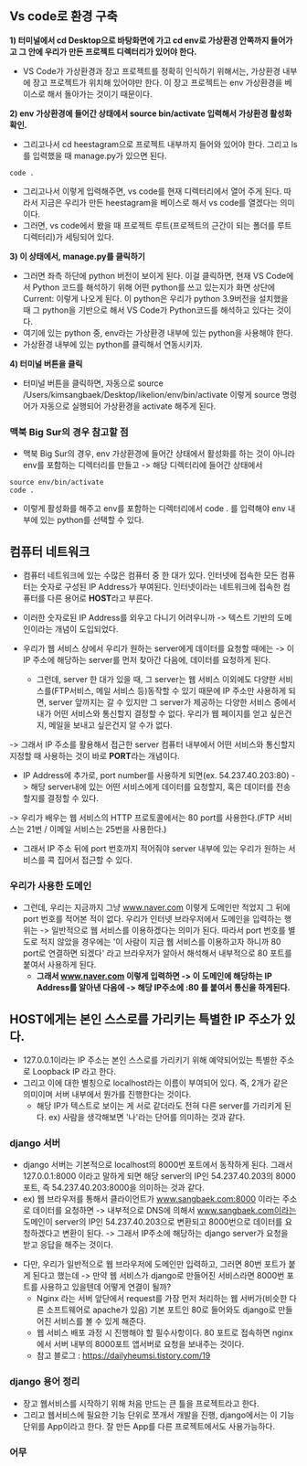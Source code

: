 ## Vs code로 환경 구축
**1) 터미널에서 cd Desktop으로 바탕화면에 가고 cd env로 가상환경 안쪽까지 들어가고 그 안에 우리가 만든 프로젝트 디렉터리가 있어야 한다.**
- VS Code가 가상환경과 장고 프로젝트를 정확히 인식하기 위해서는, 가상환경 내부에 장고 프로젝트가 위치해 있어야만 한다. 이 장고 프로젝트는 env 가상환경을 베이스로 해서 돌아가는 것이기 때문이다.

**2) env 가상환경에 들어간 상태에서 source bin/activate 입력해서 가상환경 활성화 확인.**
- 그리고나서 cd heestagram으로 프로젝트 내부까지 들어와 있어야 한다. 그리고 ls를 입력했을 때 manage.py가 있으면 된다.

```terminal
code .
```

- 그리고나서 이렇게 입력해주면, vs code를 현재 디렉터리에서 열어 주게 된다. 따라서 지금은 우리가 만든 heestagram을 베이스로 해서 vs code를 열겠다는 의미이다. 
- 그러면, vs code에서 봤을 때 프로젝트 루트(프로젝트의 근간이 되는 폴더를 루트 디렉터리)가 세팅되어 있다.


**3) 이 상태에서, manage.py를 클릭하기**
- 그러면 좌측 하단에 python 버전이 보이게 된다. 이걸 클릭하면, 현재 VS Code에서 Python 코드를 해석하기 위해 어떤 python를 쓰고 있는지가 화면 상단에 Current: 이렇게 나오게 된다. 이 python은 우리가 python 3.9버전을 설치했을 때 그 python을 기반으로 해서 VS Code가 Python코드를 해석하고 있다는 것이다.
- 여기에 있는 python 중, env라는 가상환경 내부에 있는 python을 사용해야 한다.
- 가상환경 내부에 있는 python를 클릭해서 연동시키자.

**4) 터미널 버튼을 클릭**
- 터미널 버튼을 클릭하면, 자동으로 source /Users/kimsangbaek/Desktop/likelion/env/bin/activate 이렇게 source 명령어가 자동으로 실행되어 가상환경을 activate 해주게 된다.


### 맥북 Big Sur의 경우 참고할 점 
- 맥북 Big Sur의 경우, env 가상환경에 들어간 상태에서 활성화를 하는 것이 아니라 env를 포함하는 디렉터리를 만들고 -> 해당 디렉터리에 들어간 상태에서
```terminal
source env/bin/activate
code .
```

- 이렇게 활성화를 해주고 env를 포함하는 디렉터리에서 code . 를 입력해야 env 내부에 있는 python를 선택할 수 있다.



## 컴퓨터 네트워크
- 컴퓨터 네트워크에 있는 수많은 컴퓨터 중 한 대가 있다. 인터넷에 접속한 모든 컴퓨터는 숫자로 구성된 IP Address가 부여된다. 인터넷이라는 네트워크에 접속한 컴퓨터를 다른 용어로 **HOST**라고 부른다.
- 이러한 숫자로된 IP Address를 외우고 다니기 어려우니까 -> 텍스트 기반의 도메인이라는 개념이 도입되었다.

- 우리가 웹 서비스 상에서 우리가 원하는 server에게 데이터를 요청할 때에는 -> 이 IP 주소에 해당하는 server를 먼저 찾아간 다음에, 데이터를 요청하게 된다.
  - 그런데, server 한 대가 있을 때, 그 server는 웹 서비스 이외에도 다양한 서비스를(FTP서비스, 메일 서비스 등)동작할 수 있기 때문에 IP 주소만 사용하게 되면, server 앞까지는 갈 수 있지만 그 server가 제공하는 다양한 서비스 중에서 내가 어떤 서비스와 통신할지 결정할 수 없다. 우리가 웹 페이지를 얻고 싶은건지, 메일을 보내고 싶은건지 알 수가 없다.

-> 그래서 IP 주소를 활용해서 접근한 server 컴퓨터 내부에서 어떤 서비스와 통신할지 지정할 때 사용하는 것이 바로 **PORT**라는 개념이다.
   - IP Address에 추가로, port number를 사용하게 되면(ex. 54.237.40.203:80) -> 해당 server내에 있는 어떤 서비스에게 데이터를 요청할지, 혹은 데이터를 전송할지를 결정할 수 있다.

-> 우리가 배우는 웹 서비스의 HTTP 프로토콜에서는 80 port를 사용한다.(FTP 서비스는 21번 / 이메일 서비스는 25번을 사용한다.)
   - 그래서 IP 주소 뒤에 port 번호까지 적어줘야 server 내부에 있는 우리가 원하는 서비스를 콕 집어서 접근할 수 있다.


### 우리가 사용한 도메인
- 그런데, 우리는 지금까지 그냥 www.naver.com 이렇게 도메인만 적었지 그 뒤에 port 번호를 적어본 적이 없다. 우리가 인터넷 브라우저에서 도메인을 입력하는 행위는 -> 일반적으로 웹 서비스를 이용하겠다는 의미가 된다. 따라서 port 번호를 별도로 적지 않았을 경우에는 '이 사람이 지금 웹 서비스를 이용하고자 하니까 80 port로 연결하면 되겠다' 라고 브라우저가 알아서 해석해서 내부적으로 80 포트를 붙여서 사용하게 된다.
  - **그래서 www.naver.com 이렇게 입력하면 -> 이 도메인에 해당하는 IP Address를 알아낸 다음에 -> 해당 IP주소에 :80 를 붙여서 통신을 하게된다.** 


## HOST에게는 본인 스스로를 가리키는 특별한 IP 주소가 있다.
- 127.0.0.1이라는 IP 주소는 본인 스스로를 가리키기 위해 예약되어있는 특별한 주소로 Loopback IP 라고 한다. 
- 그리고 이에 대한 별칭으로 localhost라는 이름이 부여되어 있다. 즉, 2개가 같은 의미이며 서버 내부에서 뭔가를 진행한다는 것이다.
  - 해당 IP가 텍스트로 보이는 게 서로 같더라도 전혀 다른 server를 가리키게 된다. ex) 사람을 생각해보면 '나'라는 단어를 의미하는 것과 같다.


### django 서버
- django 서버는 기본적으로 localhost의 8000번 포트에서 동작하게 된다. 그래서 127.0.0.1:8000 이라고 말하게 되면 해당 server의 IP인 54.237.40.203의 8000포트, 즉 54.237.40.203:8000을 의미하는 것과 같다.
- ex) 웹 브라우저를 통해서 클라이언트가 www.sangbaek.com:8000 이라는 주소로 데이터를 요청하면 -> 내부적으로 DNS에 의해서 www.sangbaek.com이라는 도메인이 server의 IP인 54.237.40.203으로 변환되고 8000번으로 데이터를 요청하겠다고 변환이 된다. -> 그래서 IP주소에 해당하는 django server가 요청을 받고 응답을 해주는 것이다.

* 다만, 우리가 일반적으로 웹 브라우저에 도메인만 입력하고, 그러면 80번 포트가 붙게 된다고 했는데 -> 만약 웹 서비스가 django로 만들어진 서비스라면 8000번 포트를 사용하고 있을텐데 어떻게 연결이 될까?
  - Nginx 라는 서버 앞단에서 request를 가장 먼저 처리하는 웹 서버가(비슷한 다른 소프트웨어로 apache가 있음) 기본 포트인 80로 들어와도 django로 만들어진 서비스를 볼 수 있게 해준다.
  - 웹 서비스 배포 과정 시 진행해야 할 필수사항이다. 80 포트로 접속하면 nginx 에서 서버 내부의 8000포트 앱서버로 요청을 보내주는 것이다.
  - 참고 블로그 : https://dailyheumsi.tistory.com/19


### django 용어 정리
- 장고 웹서비스를 시작하기 위해 처음 만드는 큰 틀을 프로젝트라고 한다.
- 그리고 웹서비스에 필요한 기능 단위로 쪼개서 개발을 진행, django에서는 이 기능 단위를 App이라고 한다. 잘 만든 App를 다른 프로젝트에서도 사용가능하다.


### 어무
